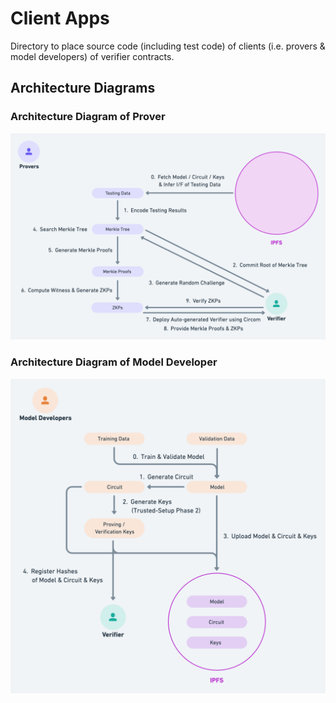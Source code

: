 # Client Apps

Directory to place source code (including test code) of clients (i.e. provers & model developers) of verifier contracts.

## Architecture Diagrams

### Architecture Diagram of Prover
![Prover](../docs/v1/arch-diagram-prover.png "prover")

### Architecture Diagram of Model Developer
![Model Developer](../docs/v1/arch-diagram-model-developer.png "model developer")
